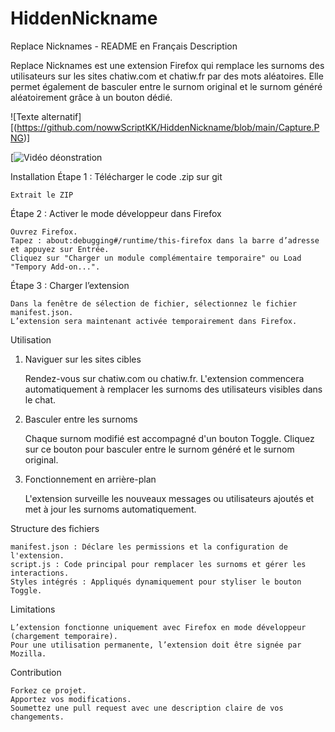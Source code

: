 # HiddenNickname
Replace Nicknames - README en Français
Description

Replace Nicknames est une extension Firefox qui remplace les surnoms des utilisateurs sur les sites chatiw.com et chatiw.fr par des mots aléatoires. Elle permet également de basculer entre le surnom original et le surnom généré aléatoirement grâce à un bouton dédié.


![Texte alternatif][(https://github.com/nowwScriptKK/HiddenNickname/blob/main/Capture.PNG)]


[![Vidéo déonstration](https://www.youtube.com/watch?v=Eg0f9Kw5jyc)

Installation
Étape 1 : Télécharger le code .zip sur git

    Extrait le ZIP

Étape 2 : Activer le mode développeur dans Firefox

    Ouvrez Firefox.
    Tapez : about:debugging#/runtime/this-firefox dans la barre d’adresse et appuyez sur Entrée.
    Cliquez sur "Charger un module complémentaire temporaire" ou Load "Tempory Add-on...".

Étape 3 : Charger l’extension

    Dans la fenêtre de sélection de fichier, sélectionnez le fichier manifest.json.
    L’extension sera maintenant activée temporairement dans Firefox.

Utilisation
1. Naviguer sur les sites cibles

    Rendez-vous sur chatiw.com ou chatiw.fr.
    L'extension commencera automatiquement à remplacer les surnoms des utilisateurs visibles dans le chat.

2. Basculer entre les surnoms

    Chaque surnom modifié est accompagné d'un bouton Toggle.
    Cliquez sur ce bouton pour basculer entre le surnom généré et le surnom original.

3. Fonctionnement en arrière-plan

    L'extension surveille les nouveaux messages ou utilisateurs ajoutés et met à jour les surnoms automatiquement.

Structure des fichiers

    manifest.json : Déclare les permissions et la configuration de l'extension.
    script.js : Code principal pour remplacer les surnoms et gérer les interactions.
    Styles intégrés : Appliqués dynamiquement pour styliser le bouton Toggle.

Limitations

    L’extension fonctionne uniquement avec Firefox en mode développeur (chargement temporaire).
    Pour une utilisation permanente, l’extension doit être signée par Mozilla.

Contribution

    Forkez ce projet.
    Apportez vos modifications.
    Soumettez une pull request avec une description claire de vos changements.
